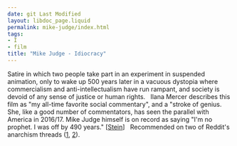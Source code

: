 ```yaml
---
date: git Last Modified
layout: libdoc_page.liquid
permalink: mike-judge/index.html
tags:
- I
- film
title: "Mike Judge - Idiocracy"
---
```


Satire in which two people take part in an experiment in suspended animation,  only to wake up 500 years later in a vacuous dystopia where commercialism and  anti-intellectualism have run rampant, and society is devoid of any sense of  justice or human rights.
  
 Ilana Mercer describes this film as "my all-time favorite social commentary",  and a "stroke of genius. She, like a good number of commentators, has seen the  parallel with America in 2016/17. Mike Judge himself is on record as saying "I'm  no prophet. I was off by 490 years." [<a href="http://time.com/4327424/idiocracy/">Stein</a>]
  
 Recommended on two of Reddit's anarchism threads (<a href="https://www.reddit.com/r/Anarchism/comments/2a2r93/can_we_compile_a_list_of_the_top_films_advocating/">1</a>, <a href="https://www.reddit.com/r/Anarchism/comments/1953qj/have_you_any_movie_recommendations_containing/"> 2</a>).